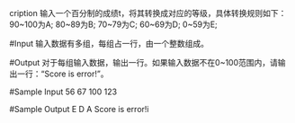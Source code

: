 cription
    输入一个百分制的成绩t，将其转换成对应的等级，具体转换规则如下：
    90~100为A;
    80~89为B;
    70~79为C;
    60~69为D;
    0~59为E;
 

#Input
    输入数据有多组，每组占一行，由一个整数组成。
 

#Output
    对于每组输入数据，输出一行。如果输入数据不在0~100范围内，请输出一行：“Score is error!”。
 

#Sample Input
    56
    67
    100
    123
 

#Sample Output
    E
    D
    A
    Score is error!i
